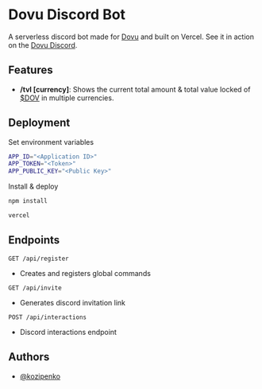 
# Dovu Discord Bot

A serverless discord bot made for [Dovu](https://dovu.earth) and built on Vercel.
See it in action on the [Dovu Discord](https://discord.gg/y2dbChAD6N).


## Features

- **/tvl [currency]**: Shows the current total amount & total value locked of [$DOV](https://coinmarketcap.com/currencies/dovu/) in multiple currencies. 


## Deployment

Set environment variables

```bash
APP_ID="<Application ID>"
APP_TOKEN="<Token>"
APP_PUBLIC_KEY="<Public Key>"
```

Install & deploy

```bash
npm install

vercel
```


## Endpoints

`GET /api/register`

* Creates and registers global commands

`GET /api/invite`

* Generates discord invitation link

`POST /api/interactions`

* Discord interactions endpoint


## Authors

- [@kozipenko](https://www.github.com/kozipenko)
